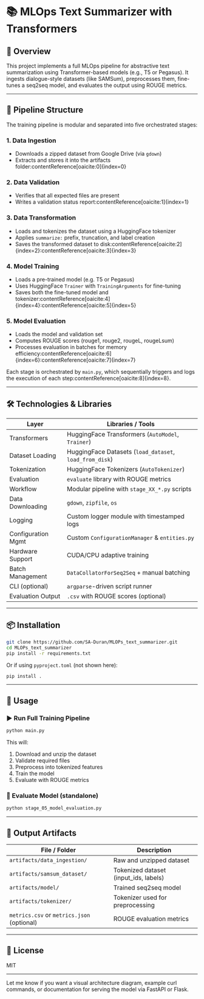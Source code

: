# 📚 MLOps Text Summarizer with Transformers

## 🧠 Overview  
This project implements a full MLOps pipeline for abstractive text summarization using Transformer-based models (e.g., T5 or Pegasus). It ingests dialogue-style datasets (like SAMSum), preprocesses them, fine-tunes a seq2seq model, and evaluates the output using ROUGE metrics.

---

## 🧱 Pipeline Structure

The training pipeline is modular and separated into five orchestrated stages:

### 1. **Data Ingestion**  
- Downloads a zipped dataset from Google Drive (via `gdown`)  
- Extracts and stores it into the artifacts folder:contentReference[oaicite:0]{index=0}

### 2. **Data Validation**  
- Verifies that all expected files are present  
- Writes a validation status report:contentReference[oaicite:1]{index=1}

### 3. **Data Transformation**  
- Loads and tokenizes the dataset using a HuggingFace tokenizer  
- Applies `summarize:` prefix, truncation, and label creation  
- Saves the transformed dataset to disk:contentReference[oaicite:2]{index=2}:contentReference[oaicite:3]{index=3}

### 4. **Model Training**  
- Loads a pre-trained model (e.g. T5 or Pegasus)  
- Uses HuggingFace `Trainer` with `TrainingArguments` for fine-tuning  
- Saves both the fine-tuned model and tokenizer:contentReference[oaicite:4]{index=4}:contentReference[oaicite:5]{index=5}

### 5. **Model Evaluation**  
- Loads the model and validation set  
- Computes ROUGE scores (rouge1, rouge2, rougeL, rougeLsum)  
- Processes evaluation in batches for memory efficiency:contentReference[oaicite:6]{index=6}:contentReference[oaicite:7]{index=7}

Each stage is orchestrated by `main.py`, which sequentially triggers and logs the execution of each step:contentReference[oaicite:8]{index=8}.

---

## 🛠 Technologies & Libraries

| Layer              | Libraries / Tools                          |
|--------------------|---------------------------------------------|
| Transformers       | HuggingFace Transformers (`AutoModel`, `Trainer`)  
| Dataset Loading    | HuggingFace Datasets (`load_dataset`, `load_from_disk`)  
| Tokenization       | HuggingFace Tokenizers (`AutoTokenizer`)  
| Evaluation         | `evaluate` library with ROUGE metrics  
| Workflow           | Modular pipeline with `stage_XX_*.py` scripts  
| Data Downloading   | `gdown`, `zipfile`, `os`  
| Logging            | Custom logger module with timestamped logs  
| Configuration Mgmt | Custom `ConfigurationManager` & `entities.py`  
| Hardware Support   | CUDA/CPU adaptive training  
| Batch Management   | `DataCollatorForSeq2Seq` + manual batching  
| CLI (optional)     | `argparse`-driven script runner  
| Evaluation Output  | `.csv` with ROUGE scores (optional)

---

## 📦 Installation

```bash
git clone https://github.com/SA-Duran/MLOPs_text_summarizer.git
cd MLOPs_text_summarizer
pip install -r requirements.txt
```

Or if using `pyproject.toml` (not shown here):

```bash
pip install .
```

---

## 🚀 Usage

### ▶️ Run Full Training Pipeline

```bash
python main.py
```

This will:

1. Download and unzip the dataset  
2. Validate required files  
3. Preprocess into tokenized features  
4. Train the model  
5. Evaluate with ROUGE metrics

### 🧪 Evaluate Model (standalone)

```bash
python stage_05_model_evaluation.py
```

---

## 📁 Output Artifacts

| File / Folder                             | Description                           |
|-------------------------------------------|---------------------------------------|
| `artifacts/data_ingestion/`               | Raw and unzipped dataset              |
| `artifacts/samsum_dataset/`               | Tokenized dataset (input_ids, labels) |
| `artifacts/model/`                        | Trained seq2seq model                 |
| `artifacts/tokenizer/`                    | Tokenizer used for preprocessing      |
| `metrics.csv` or `metrics.json` (optional)| ROUGE evaluation metrics              |

---

## 📄 License

MIT

---

Let me know if you want a visual architecture diagram, example curl commands, or documentation for serving the model via FastAPI or Flask.
